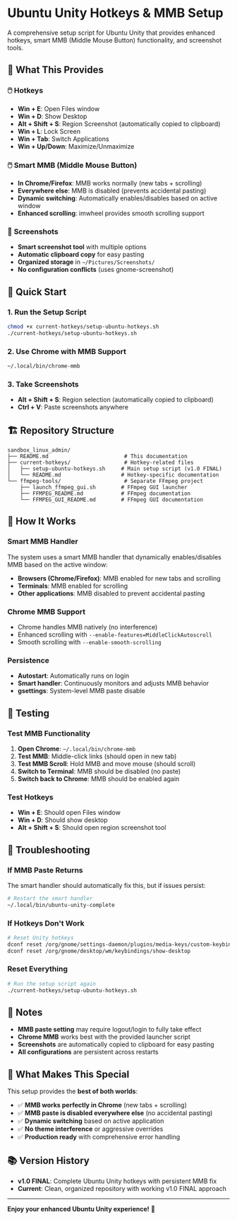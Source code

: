 # Ubuntu Unity Hotkeys & MMB Setup

A comprehensive setup script for Ubuntu Unity that provides enhanced hotkeys, smart MMB (Middle Mouse Button) functionality, and screenshot tools.

## 🎯 What This Provides

### 🖱️ **Hotkeys**
- **Win + E**: Open Files window
- **Win + D**: Show Desktop  
- **Alt + Shift + S**: Region Screenshot (automatically copied to clipboard)
- **Win + L**: Lock Screen
- **Win + Tab**: Switch Applications
- **Win + Up/Down**: Maximize/Unmaximize

### 🖱️ **Smart MMB (Middle Mouse Button)**
- **In Chrome/Firefox**: MMB works normally (new tabs + scrolling)
- **Everywhere else**: MMB is disabled (prevents accidental pasting)
- **Dynamic switching**: Automatically enables/disables based on active window
- **Enhanced scrolling**: imwheel provides smooth scrolling support

### 📸 **Screenshots**
- **Smart screenshot tool** with multiple options
- **Automatic clipboard copy** for easy pasting
- **Organized storage** in `~/Pictures/Screenshots/`
- **No configuration conflicts** (uses gnome-screenshot)

## 🚀 Quick Start

### 1. **Run the Setup Script**
```bash
chmod +x current-hotkeys/setup-ubuntu-hotkeys.sh
./current-hotkeys/setup-ubuntu-hotkeys.sh
```

### 2. **Use Chrome with MMB Support**
```bash
~/.local/bin/chrome-mmb
```

### 3. **Take Screenshots**
- **Alt + Shift + S**: Region selection (automatically copied to clipboard)
- **Ctrl + V**: Paste screenshots anywhere

## 🏗️ Repository Structure

```
sandbox_linux_admin/
├── README.md                        # This documentation
├── current-hotkeys/                 # Hotkey-related files
│   ├── setup-ubuntu-hotkeys.sh     # Main setup script (v1.0 FINAL)
│   └── README.md                   # Hotkey-specific documentation
└── ffmpeg-tools/                    # Separate FFmpeg project
    ├── launch_ffmpeg_gui.sh        # FFmpeg GUI launcher
    ├── FFMPEG_README.md            # FFmpeg documentation
    └── FFMPEG_GUI_README.md        # FFmpeg GUI documentation
```

## 🔧 How It Works

### **Smart MMB Handler**
The system uses a smart MMB handler that dynamically enables/disables MMB based on the active window:
- **Browsers (Chrome/Firefox)**: MMB enabled for new tabs and scrolling
- **Terminals**: MMB enabled for scrolling
- **Other applications**: MMB disabled to prevent accidental pasting

### **Chrome MMB Support**
- Chrome handles MMB natively (no interference)
- Enhanced scrolling with `--enable-features=MiddleClickAutoscroll`
- Smooth scrolling with `--enable-smooth-scrolling`

### **Persistence**
- **Autostart**: Automatically runs on login
- **Smart handler**: Continuously monitors and adjusts MMB behavior
- **gsettings**: System-level MMB paste disable

## 🧪 Testing

### **Test MMB Functionality**
1. **Open Chrome**: `~/.local/bin/chrome-mmb`
2. **Test MMB**: Middle-click links (should open in new tab)
3. **Test MMB Scroll**: Hold MMB and move mouse (should scroll)
4. **Switch to Terminal**: MMB should be disabled (no paste)
5. **Switch back to Chrome**: MMB should be enabled again

### **Test Hotkeys**
- **Win + E**: Should open Files window
- **Win + D**: Should show desktop
- **Alt + Shift + S**: Should open region screenshot tool

## 🔄 Troubleshooting

### **If MMB Paste Returns**
The smart handler should automatically fix this, but if issues persist:
```bash
# Restart the smart handler
~/.local/bin/ubuntu-unity-complete
```

### **If Hotkeys Don't Work**
```bash
# Reset Unity hotkeys
dconf reset /org/gnome/settings-daemon/plugins/media-keys/custom-keybindings
dconf reset /org/gnome/desktop/wm/keybindings/show-desktop
```

### **Reset Everything**
```bash
# Run the setup script again
./current-hotkeys/setup-ubuntu-hotkeys.sh
```

## 📝 Notes

- **MMB paste setting** may require logout/login to fully take effect
- **Chrome MMB** works best with the provided launcher script
- **Screenshots** are automatically copied to clipboard for easy pasting
- **All configurations** are persistent across restarts

## 🎉 What Makes This Special

This setup provides the **best of both worlds**:
- ✅ **MMB works perfectly in Chrome** (new tabs + scrolling)
- ✅ **MMB paste is disabled everywhere else** (no accidental pasting)
- ✅ **Dynamic switching** based on active application
- ✅ **No theme interference** or aggressive overrides
- ✅ **Production ready** with comprehensive error handling

## 📚 Version History

- **v1.0 FINAL**: Complete Ubuntu Unity hotkeys with persistent MMB fix
- **Current**: Clean, organized repository with working v1.0 FINAL approach

---

**Enjoy your enhanced Ubuntu Unity experience!** 🎊 